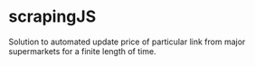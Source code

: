 # scrapingJS
Solution to automated update price of particular link from major supermarkets for a finite length of time.
